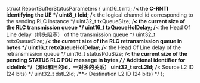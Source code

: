 struct ReportBufferStatusParameters
  {
    uint16_t rnti;  /**< the C-RNTI identifying the UE */
    uint8_t lcid;  /**< the logical channel id corresponding to the sending RLC instance */
    uint32_t txQueueSize;  /**< the current size of the RLC transmission queue */
    uint16_t txQueueHolDelay;  /**< the Head Of Line delay（排头阻塞） of the transmission queue */
    uint32_t retxQueueSize;  /**<  the current size of the RLC retransmission queue in bytes */
    uint16_t retxQueueHolDelay;  /**<  the Head Of Line delay of the retransmission queue */
    uint16_t statusPduSize;  /**< the current size of the pending STATUS RLC  PDU message in bytes */
    /* Additional identifier for sidelink */（源id和目的id，一对多的关系）
    uint32_t srcL2Id;  /**< Source L2 ID (24 bits) */
    uint32_t dstL2Id;  /**< Destination L2 ID (24 bits) */
  };

